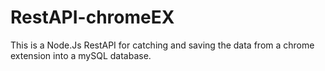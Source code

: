 # RestAPI-chromeEX
This is a Node.Js RestAPI for catching and saving the data from a chrome extension into a mySQL database.
